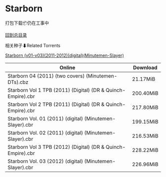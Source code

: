 # Starborn

打包下载📦仍在工事中

[回到总目录](/Catalogs.md)







相关种子⬇Related Torrents

[Starborn (v01-v03)(2011-2012)(digital)(Minutemen-Slayer)](https://github.com/alicewish/markdown/blob/master/torrent/Starborn--v01-v03--2011-2012--digital--Minutemen-Slayer.md)

Online | Download
--- | ---
Starborn 04 (2011) (two covers) (Minutemen-DTs).cbz | 21.17MiB
Starborn Vol 1 TPB (2011) (Digital) (DR & Quinch-Empire).cbr | 200.40MiB
Starborn Vol 2 TPB (2011) (Digital) (DR & Quinch-Empire).cbr | 217.80MiB
Starborn Vol. 01 (2011) (digital) (Minutemen-Slayer).cbr | 199.15MiB
Starborn Vol. 02 (2011) (digital) (Minutemen-Slayer).cbr | 216.53MiB
Starborn Vol 3 TPB (2012) (Digital) (DR & Quinch-Empire).cbr | 228.22MiB
Starborn Vol. 03 (2012) (digital) (Minutemen-Slayer).cbr | 226.96MiB
